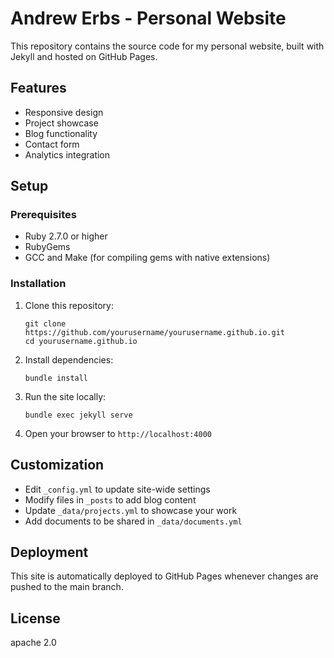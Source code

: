 # Andrew Erbs - Personal Website

This repository contains the source code for my personal website, built with Jekyll and hosted on GitHub Pages.

## Features

- Responsive design
- Project showcase
- Blog functionality
- Contact form
- Analytics integration

## Setup

### Prerequisites

- Ruby 2.7.0 or higher
- RubyGems
- GCC and Make (for compiling gems with native extensions)

### Installation

1. Clone this repository:
   ```
   git clone https://github.com/yourusername/yourusername.github.io.git
   cd yourusername.github.io
   ```

2. Install dependencies:
   ```
   bundle install
   ```

3. Run the site locally:
   ```
   bundle exec jekyll serve
   ```

4. Open your browser to `http://localhost:4000`

## Customization

- Edit `_config.yml` to update site-wide settings
- Modify files in `_posts` to add blog content
- Update `_data/projects.yml` to showcase your work
- Add documents to be shared in `_data/documents.yml`

## Deployment

This site is automatically deployed to GitHub Pages whenever changes are pushed to the main branch.

## License

apache 2.0